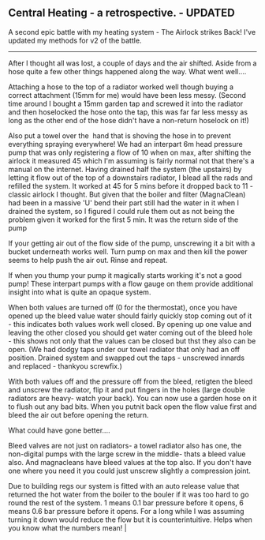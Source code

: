 
## Central Heating - a retrospective. - UPDATED

A second epic battle with my heating system - The Airlock strikes Back! I've updated my methods for v2 of the battle.

---------

After I thought all was lost, a couple of days and the air shifted. Aside from a hose quite a few other things happened along the way.
What went well....

Attaching a hose to the top of a radiator worked well though buying a correct attachment (15mm for me) would have been less messy. 
(Second time around I bought a 15mm garden tap and screwed it into the radiator and then hoselocked the hose onto the tap, 
this was far far less messy as long as the other end of the hose didn't have a non-return hoselock on it!)

Also put a towel over the  hand that is shoving the hose in to prevent everything spraying everywhere!
We had an interpart 6m head pressure pump that was only registering a flow of 10 when on max, after shifting the airlock it measured 45 which I'm assuming is fairly normal not that there's a manual on the internet. Having drained half the system (the upstairs) by letting it flow out of the top of a downstairs radiator, I blead all the rads and refilled the system.
It worked at 45 for 5 mins before it dropped back to 11 - classic airlock I thought. But given that the boiler and filter (MagnaClean) had been in a massive 'U' bend their part still had the water in it when I drained the system, so I figured I could rule them out as not being the problem given it worked for the first 5 min. It was the return side of the pump


If your getting air out of the flow side of the pump, unscrewing it a bit with a bucket underneath works well. Turn pump on max and then kill the power seems to help push the air out. Rinse and repeat.

If when you thump your pump it magically starts working it's not a good pump! These interpart pumps with a flow gauge on them provide additional insight into what is quite an opaque system.

When both values are turned off (0 for the thermostat), once you have opened up the bleed value water should fairly quickly stop coming out of it - this indicates both values work well closed. By opening up one value and leaving the other closed you should get water coming out of the bleed hole - this shows not only that the values can be closed but thst they also can be open. (We had dodgy taps under our towel radiator that only had an off position. Drained system and swapped out the taps - unscrewed innards and replaced - thankyou screwfix.)

With both values off and the pressure off from the bleed, retigten the bleed and unscrew the radiator, flip it and put fingers in the holes (large double radiators are heavy- watch your back). You can now use a garden hose on it to flush out any bad bits. When you putnit back open the flow value first and bleed the air out before opening the return.

What could have gone better....

Bleed valves are not just on radiators- a towel radiator also has one, the non-digital pumps with the large screw in the middle- thats a bleed value also. And magnacleans have bleed values at the top also. If you don't have one where you need it you could just unscrew slightly a compression joint.

Due to building regs our system is fitted with an auto release value that returned the hot water from the boiler to the bouler if it was too hard to go round the rest of the system. 1 means 0.1 bar pressure before it opens, 6 means 0.6 bar pressure before it opens. For a long while I was assuming turning it down would reduce the flow but it is counterintuitive. Helps when you know what the numbers mean! |
